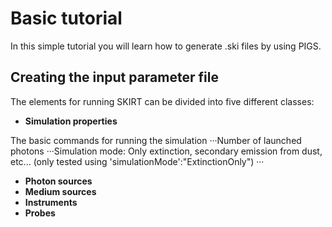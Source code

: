 # Basic tutorial

In this simple tutorial you will learn how to generate .ski files by using PIGS. 

## Creating the input parameter file

The elements for running SKIRT can be divided into five different classes:

- **Simulation properties**

The basic commands for running the simulation
···Number of launched photons 
···Simulation mode: Only extinction, secondary emission from dust, etc... (only tested using 'simulationMode':"ExtinctionOnly")
···

- **Photon sources**
- **Medium sources**
- **Instruments**
- **Probes**
